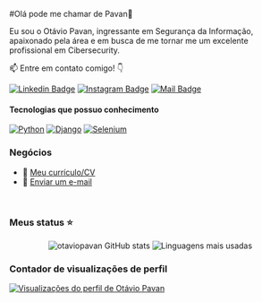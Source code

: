 #Olá pode me chamar de Pavan👋

Eu sou o Otávio Pavan, ingressante em Segurança da Informação, apaixonado pela área e em busca de me tornar me um excelente profissional em Cibersecurity. 

:mailbox: Entre em contato comigo! 👇

[![Linkedin Badge](https://img.shields.io/badge/-Otávio⠀­­­­­Pavan-0e76a8?style=flat&labelColor=0e76a8&logo=linkedin&logoColor=white)](https://www.linkedin.com/in/otávio-pavan) 
[![Instagram Badge](https://img.shields.io/badge/-@otavio.pavan-DAA520?style=flat&logo=instagram&logoColor=white&labelColor=DAA520)](https://www.instagram.com/maksym_rudnyi2/)
[![Mail Badge](https://img.shields.io/badge/otaviopavandasilva12@gmail.com-c0392b?style=flat&labelColor=c0392b&logo=gmail&logoColor=white)](https://mail.google.com/mail/?view=cm&fs=1&to=otaviopavandasilva12@gmail.com&su=Olá%20Otávio!&body=Vi%20seu%20GitHub%20e%20quero%20conversar...)



#### Tecnologias que possuo conhecimento

[![Python](https://img.shields.io/badge/-Python-007acc?style=for-the-badge&labelColor=black&logo=typescript&logoColor=007acc)](#) [![Django](https://img.shields.io/badge/-Django-3C873A?style=for-the-badge&labelColor=black&logo=node.js&logoColor=3C873A)](#) [![Selenium](https://img.shields.io/badge/-Selenium-e535ab?style=for-the-badge&labelColor=black&logo=node.js&logoColor=e535ab)](#)

### Negócios
- :paperclip: [Meu currículo/CV](https://drive.google.com/file/d/1Uk8o6MLd_l8P1bv4iXNRwDaTOtF0DSZC/view?usp=drive_link)
- :email: <a href="https://mail.google.com/mail/?view=cm&fs=1&to=otaviopavandasilva12@gmail.com">Enviar um e-mail</a>



<br/>

### Meus status ⭐

<div align="center">
<img alt="otaviopavan GitHub stats" src="https://github-readme-stats.vercel.app/api?username=otaviopavan&show_icons=true&theme=transparent&locale=pt-br"/>

<img alt="Linguagens mais usadas" src="https://github-readme-stats.vercel.app/api/top-langs/?username=otaviopavan&layout=compact&langs_count=8&locale=pt-br"/>

</div>


### Contador de visualizações de perfil

[![Visualizações do perfil de Otávio Pavan](https://u8views.com/api/v1/github/profiles/126889357/views/day-week-month-total-count.svg)](https://u8views.com/github/otaviopavan)


